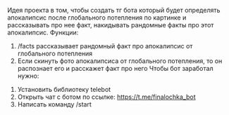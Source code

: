 Идея проекта в том, чтобы создать тг бота который будет определять апокалипсис после глобального потепления по картинке и рассказывать про нее факт, накидывать рандомные факты про этот апокалипсис.
Функции:
1) /facts рассказывает рандомный факт про апокалипсис от глобального потепления
2) Если скинуть фото апокалипсиса от глобального потепления, то он распознает его и расскажет факт про него
Чтобы бот заработал нужно:
1. Установить библиотеку telebot
2. Открыть чат с ботом по ссылке: https://t.me/finalochka_bot
3. Написать команду /start
